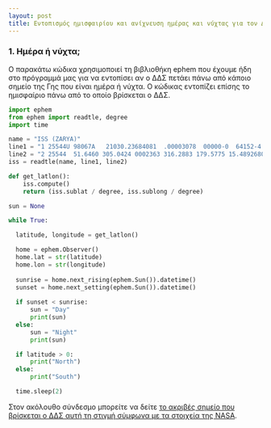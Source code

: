 ```yaml
---
layout: post
title: Εντοπισμός ημισφαιρίου και ανίχνευση ημέρας και νύχτας για τον ΔΔΣ - Ομάδες Makerlab
---
```


### 1. Ημέρα ή νύχτα;
Ο παρακάτω κώδικα χρησιμοποιεί τη βιβλιοθήκη ephem που έχουμε ήδη στο πρόγραμμά μας για να εντοπίσει αν ο ΔΔΣ πετάει πάνω από κάποιο σημείο της Γης που είναι ημέρα ή νύχτα. Ο κώδικας εντοπίζει επίσης το ημισφαίριο πάνω από το οποίο βρίσκεται ο ΔΔΣ.
```python
import ephem
from ephem import readtle, degree
import time

name = "ISS (ZARYA)"
line1 = "1 25544U 98067A   21030.23684081  .00003078  00000-0  64152-4 0  9998"
line2 = "2 25544  51.6460 305.0424 0002363 316.2883 179.5775 15.48926800267219"
iss = readtle(name, line1, line2)

def get_latlon():
    iss.compute()
    return (iss.sublat / degree, iss.sublong / degree)

sun = None

while True:

  latitude, longitude = get_latlon()

  home = ephem.Observer()
  home.lat = str(latitude)
  home.lon = str(longitude)
  
  sunrise = home.next_rising(ephem.Sun()).datetime()
  sunset = home.next_setting(ephem.Sun()).datetime()
  
  if sunset < sunrise:
      sun = "Day"
      print(sun)
  else:
      sun = "Night"
      print(sun)

  if latitude > 0:
      print("North")
  else:
      print("South")

  time.sleep(2)
  ```
  Στον ακόλουθο σύνδεσμο μπορείτε να δείτε [το ακριβές σημείο που βρίσκεται ο ΔΔΣ αυτή τη στιγμή σύμφωνα με τα στοιχεία της NASA](https://spotthestation.nasa.gov/tracking_map.cfm).
